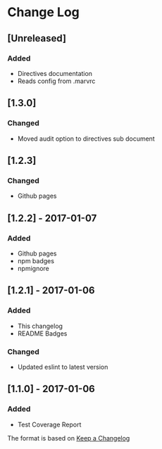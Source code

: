 # Change Log

## [Unreleased]
### Added
- Directives documentation
- Reads config from .marvrc

## [1.3.0]
### Changed
- Moved audit option to directives sub document

## [1.2.3]
### Changed
- Github pages

## [1.2.2] - 2017-01-07
### Added
- Github pages
- npm badges
- npmignore

## [1.2.1] - 2017-01-06
### Added
- This changelog
- README Badges

### Changed
- Updated eslint to latest version

## [1.1.0] - 2017-01-06
### Added
- Test Coverage Report

The format is based on [Keep a Changelog](http://keepachangelog.com/)
